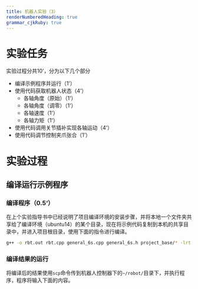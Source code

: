 ```yaml
---
title: 机器人实验（3）
renderNumberedHeading: true
grammar_cjkRuby: true
---
```


# 实验任务
实验过程分共10’，分为以下几个部分
- 编译示例程序并运行（1’）
- 使用代码获取机器人状态（4’）
	- 各轴角度（原始）（1‘）
	- 各轴角度（调零）（1‘）
	- 各轴速度（1‘）
	- 各轴力矩（1‘）
- 使用代码调用关节插补实现各轴运动（4‘）
- 使用代码调节控制夹爪张合（1’）

# 实验过程
## 编译运行示例程序
### 编译程序（0.5‘）
在上个实验指导书中已经说明了项目编译环境的安装步骤，并将本地一个文件夹共享给了编译环境（ubuntu14）的某个目录，现在将示例代码复制到本机的共享目录中，并进入项目根目录，使用下面的指令进行编译。

``` bash
g++ -o rbt.out rbt.cpp general_6s.cpp general_6s.h project_base/* -lrt -lpthread -std=c++11 -m32
```

### 编译结果的运行
将编译后的结果使用`scp`命令传到机器人控制器下的`~/robot/`目录下，并执行程序，程序将输入下面的内容。

``` bash

```
